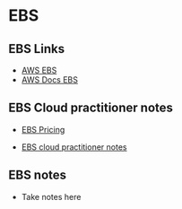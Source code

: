 # **EBS**

## **EBS Links**

- [AWS EBS](https://aws.amazon.com/aws-cost-management/aws-EBS/)
- [AWS Docs EBS](https://docs.aws.amazon.com/awsaccountbilling/latest/aboutv2/EBS-managing-costs.html)

## **EBS Cloud practitioner notes**

- [EBS Pricing](/aws/foundational-level/cloud-practitioner/notes/billing-and-pricing.md#ebs)

- [EBS cloud practitioner notes](/aws/foundational-level/cloud-practitioner/notes/cloud-concepts-and-technology.md#ebs)

## **EBS notes**

- Take notes here
